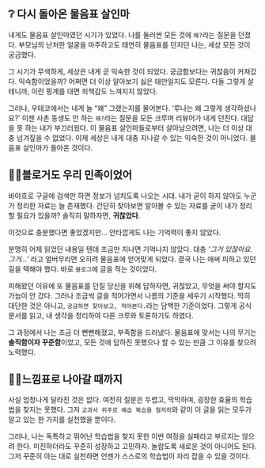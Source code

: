 ## ❔ 다시 돌아온 물음표 살인마

내게도 물음표 살인마였던 시기가 있었다. 나를 둘러싼 모든 것에 `왜?`라는 질문을 던졌다. 부모님의 난처한 얼굴을 마주하고도 태연히 물음표를 던지던 나는, 세상 모든 것이 궁금했다.

그 시기가 무색하게, 세상은 내게 곧 익숙한 것이 되었다. 궁금함보다는 귀찮음이 커져갔다. 익숙함이었을까? 어쩌면 더 이상 알아보기 싫은 태만일지도 모른다. 다들 그렇게 살 테니까, 이런 핑계를 대면 죄책감도
느껴지지 않았다.

그러나, 우테코에서는 내게 늘 “왜” 그랬는지를 물어본다. ‘루나는 왜 그렇게 생각하셨나요?’ 이젠 사촌 동생도 안 하는 `왜?`라는 질문을 모든 크루며 리뷰어가 내게 던진다. 대답을 못 하는 내가 부끄러웠다. 이
물음표 살인마들로부터 살아남으려면, 나는 더 이상 대충 넘겨짚을 수 없었다. 이제 세상은 내게 대충 지나갈 수 있는 익숙한 것이 아니었다. 물음표 살인마가 돌아온 것이다.

## 👩‍💻블로거도 우리 민족이었어

바야흐로 구글에 검색만 하면 정보가 넘치도록 나오는 시대. 내가 굳이 하지 않아도 누군가 정리한 자료는 늘 존재했다. 간단히 찾아보면 알아볼 수 있는 자료를 굳이 내가 정리할 필요가 있을까? 솔직히 말하자면,
**귀찮았다**.

이것으로 충분했다면 좋았겠지만… 안타깝게도 나는 기억력이 좋지 않았다.

분명히 어제 읽었던 내용일 텐데 조금만 지나면 기억나지 않았다. 대충 *‘그거 있잖아요. 그거…’* 라고 얼버무리면 오히려 물음표에 얻어맞게 되었다. 결국 나는 애써 피하고 있던 길을 택해야 했다. 바로 `블로그`에
글을 적는 것이었다.

피해왔던 이유에 또 물음표를 던질 당신을 위해 답하자면, 귀찮았고, 무엇을 써야 할지도 가늠이 안 갔다. 그러나 조금씩 글을 적어가면서 나름의 기준을 세우기 시작했다. 딱히 대단한 것은
아니고, `궁금하면 찾아보고, 적어본다.`라는 담백한 기준이었다. 그렇게 공식문서를 읽고, 내 생각을 정리하여 다른 크루와 토론하기도 하였다.

그 과정에서 나는 조금 더 뻔뻔해졌고, 부족함을 드러냈다. 물음표에 맞서는 나의 무기는 **솔직함이자 꾸준함**이었고, 모든 것에 답하진 못했으나 할 수 있는 만큼 그 이유를 찾으려 노력했다.

## 🤸‍♀️느낌표로 나아갈 때까지

사실 엄청나게 달라진 것은 없다. 여전히 질문은 두렵고, 막막하며, 굉장한 효율의 학습법을 찾지는 못했다. 그저 `교과서 위주로 예습 복습을 철저히`와 같이 이 글을 읽는 모두가 알고 있는 한 가지를 실천했을
뿐이다.

그러나, 나는 독특하고 뛰어난 학습법을 찾지 못한 이번 여정을 실패라고 부르지는 않으려 한다. 미진하더라도 꾸준히 성장하고 고민하자. 놀랍도록 새로운 것이 아니어도 된다. 그저 꾸준히 아는 대로 실천하면 언젠가
스스로의 학습법이 자리 잡을 수 있을 것이다.